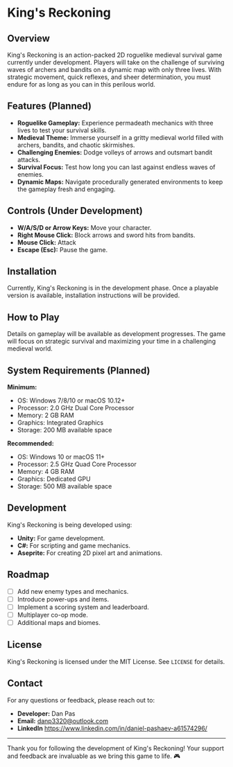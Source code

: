 # King's Reckoning

## Overview

King's Reckoning is an action-packed 2D roguelike medieval survival game currently under development. Players will take on the challenge of surviving waves of archers and bandits on a dynamic map with only three lives. With strategic movement, quick reflexes, and sheer determination, you must endure for as long as you can in this perilous world.

## Features (Planned)

- **Roguelike Gameplay:** Experience permadeath mechanics with three lives to test your survival skills.
- **Medieval Theme:** Immerse yourself in a gritty medieval world filled with archers, bandits, and chaotic skirmishes.
- **Challenging Enemies:** Dodge volleys of arrows and outsmart bandit attacks.
- **Survival Focus:** Test how long you can last against endless waves of enemies.
- **Dynamic Maps:** Navigate procedurally generated environments to keep the gameplay fresh and engaging.

## Controls (Under Development)

- **W/A/S/D or Arrow Keys:** Move your character.
- **Right Mouse Click:** Block arrows and sword hits from bandits.
- **Mouse Click:** Attack
- **Escape (Esc):** Pause the game.

## Installation

Currently, King's Reckoning is in the development phase. Once a playable version is available, installation instructions will be provided.

## How to Play

Details on gameplay will be available as development progresses. The game will focus on strategic survival and maximizing your time in a challenging medieval world.

## System Requirements (Planned)

**Minimum:**
- OS: Windows 7/8/10 or macOS 10.12+
- Processor: 2.0 GHz Dual Core Processor
- Memory: 2 GB RAM
- Graphics: Integrated Graphics
- Storage: 200 MB available space

**Recommended:**
- OS: Windows 10 or macOS 11+
- Processor: 2.5 GHz Quad Core Processor
- Memory: 4 GB RAM
- Graphics: Dedicated GPU
- Storage: 500 MB available space

## Development

King's Reckoning is being developed using:
- **Unity:** For game development.
- **C#:** For scripting and game mechanics.
- **Aseprite:** For creating 2D pixel art and animations.

## Roadmap

- [ ] Add new enemy types and mechanics.
- [ ] Introduce power-ups and items.
- [ ] Implement a scoring system and leaderboard.
- [ ] Multiplayer co-op mode.
- [ ] Additional maps and biomes.

## License

King's Reckoning is licensed under the MIT License. See `LICENSE` for details.

## Contact

For any questions or feedback, please reach out to:
- **Developer:** Dan Pas
- **Email:** danp3320@outlook.com
- **LinkedIn** https://www.linkedin.com/in/daniel-pashaev-a61574296/

---

Thank you for following the development of King's Reckoning! Your support and feedback are invaluable as we bring this game to life. 🎮
